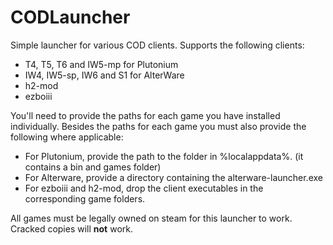 # CODLauncher

Simple launcher for various COD clients.
Supports the following clients:
- T4, T5, T6 and IW5-mp for Plutonium
- IW4, IW5-sp, IW6 and S1 for AlterWare
- h2-mod
- ezboiii

You'll need to provide the paths for each game you have installed individually. Besides the paths for each game you must also provide the following where applicable:

- For Plutonium, provide the path to the folder in %localappdata%. (it contains a bin and games folder)
- For Alterware, provide a directory containing the alterware-launcher.exe
- For ezboiii and h2-mod, drop the client executables in the corresponding game folders.
  
All games must be legally owned on steam for this launcher to work. Cracked copies will __not__ work.
